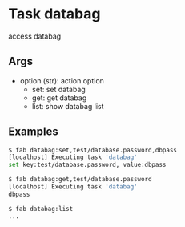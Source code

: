 # Task databag


access databag

## Args
* option (str): action option
  * set: set databag
  * get: get databag
  * list: show databag list

## Examples
``` bash
$ fab databag:set,test/database.password,dbpass
[localhost] Executing task 'databag'
set key:test/database.password, value:dbpass

$ fab databag:get,test/database.password
[localhost] Executing task 'databag'
dbpass

$ fab databag:list
...
```
